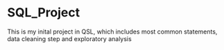# SQL_Project
This is my inital project in QSL, which includes most common statements, data cleaning step and exploratory analysis
